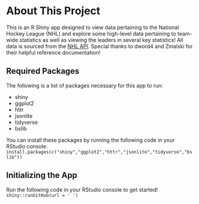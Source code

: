 # About This Project

This is an R Shiny app designed to view data pertaining to the National Hockey League (NHL) and explore some high-level data pertaining to team-wide statistics as well as viewing the leaders in several key statistics! All data is sourced from the [NHL API](https://gitlab.com/dword4/nhlapi). Special thanks to dword4 and Zmalski for their helpful reference documentation!

## Required Packages

The following is a list of packages necessary for this app to run:

* shiny
* ggplot2
* httr
* jsonlite
* tidyverse
* bslib

You can install these packages by running the following code in your RStudio console:
`install.packages(c("shiny","ggplot2","httr","jsonlite","tidyverse","bslib"))`

## Initializing the App

Run the following code in your RStudio console to get started!
`shiny::runGitHub(url = ' ')`
